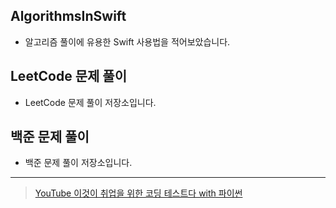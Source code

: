 ## AlgorithmsInSwift

- 알고리즘 풀이에 유용한 Swift 사용법을 적어보았습니다.

## LeetCode 문제 풀이

- LeetCode 문제 풀이 저장소입니다.

## 백준 문제 풀이

- 백준 문제 풀이 저장소입니다.

---

> [YouTube 이것이 취업을 위한 코딩 테스트다 with 파이썬](https://www.youtube.com/playlist?list=PLVsNizTWUw7H9_of5YCB0FmsSc-K44y81)